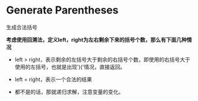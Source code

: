 # Generate Parentheses

生成合法括号

**考虑使用回溯法，定义left，right为左右剩余下来的括号个数，那么有下面几种情况**

* left > right，表示剩余的左括号大于剩余的右括号个数，即使用的右括号大于使用的左括号，也就是出现')('情况，直接返回。

* left = right，表示一个合法的结果

* 都不是的话，那就递归求解，注意变量的变化。